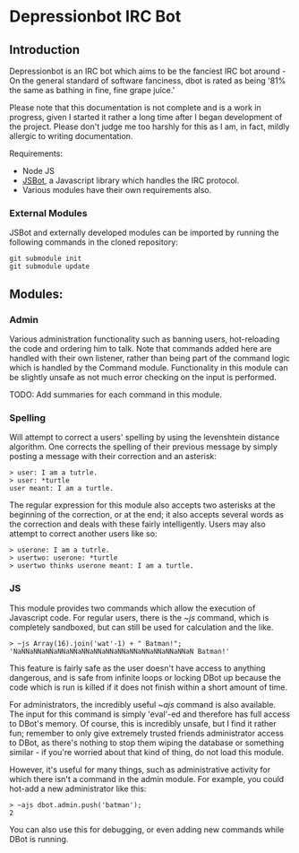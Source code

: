 # Depressionbot IRC Bot

## Introduction

Depressionbot is an IRC bot which aims to be the fanciest IRC bot around - On
the general standard of software fanciness, dbot is rated as being '81% the same
as bathing in fine, fine grape juice.'

Please note that this documentation is not complete and is a work in progress, 
given I started it rather a long time after I began development of the project. 
Please don't judge me too harshly for this as I am, in fact, mildly allergic to
writing documentation.

Requirements: 

- Node JS
- [JSBot](http://github.com/reality/JSBot "JSBot"), a Javascript library which
  handles the IRC protocol.
- Various modules have their own requirements also.

### External Modules

JSBot and externally developed modules can be imported by running the following 
commands in the cloned repository:
	
	git submodule init
	git submodule update

## Modules:

### Admin

Various administration functionality such as banning users, hot-reloading the 
code and ordering him to talk. Note that commands added here are handled with
their own listener, rather than being part of the command logic which is handled
by the Command module. Functionality in this module can be slightly unsafe as
not much error checking on the input is performed.

TODO: Add summaries for each command in this module.

### Spelling 

Will attempt to correct a users' spelling by using the levenshtein distance
algorithm. One corrects the spelling of their previous message by simply posting
a message with their correction and an asterisk:

    > user: I am a tutrle.
    > user: *turtle
    user meant: I am a turtle.

The regular expression for this module also accepts two asterisks at the
beginning of the correction, or at the end; it also accepts several words as the
correction and deals with these fairly intelligently. Users may also attempt 
to correct another users like so:

    > userone: I am a tutrle.
    > usertwo: userone: *turtle
    > usertwo thinks userone meant: I am a turtle.

### JS

This module provides two commands which allow the execution of Javascript code.
For regular users, there is the *~js* command, which is completely sandboxed,
but can still be used for calculation and the like.

    > ~js Array(16).join('wat'-1) + " Batman!";
    'NaNNaNNaNNaNNaNNaNNaNNaNNaNNaNNaNNaNNaNNaNNaN Batman!'

This feature is fairly safe as the user doesn't have access to anything
dangerous, and is safe from infinite loops or locking DBot up because the code
which is run is killed if it does not finish within a short amount of time.

For administrators, the incredibly useful *~ajs* command is also available. The
input for this command is simply 'eval'-ed and therefore has full access to
DBot's memory. Of course, this is incredibly unsafe, but I find it rather fun;
remember to only give extremely trusted friends administrator access to DBot, as
there's nothing to stop them wiping the database or something similar - if
you're worried about that kind of thing, do not load this module.

However, it's useful for many things, such as administrative activity for 
which there isn't a command in the admin module. For example, you could hot-add
a new administrator like this:

    > ~ajs dbot.admin.push('batman');
    2

You can also use this for debugging, or even adding new commands while DBot is
running.
